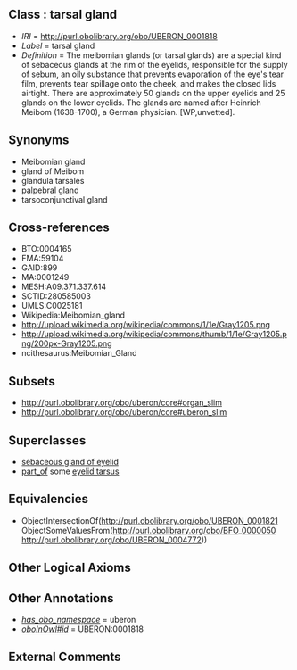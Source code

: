 
## Class : tarsal gland

 * *IRI* = http://purl.obolibrary.org/obo/UBERON_0001818
 * *Label* = tarsal gland
 * *Definition* = The meibomian glands (or tarsal glands) are a special kind of sebaceous glands at the rim of the eyelids, responsible for the supply of sebum, an oily substance that prevents evaporation of the eye's tear film, prevents tear spillage onto the cheek, and makes the closed lids airtight. There are approximately 50 glands on the upper eyelids and 25 glands on the lower eyelids. The glands are named after Heinrich Meibom (1638-1700), a German physician. [WP,unvetted].

## Synonyms

 * Meibomian gland
 * gland of Meibom
 * glandula tarsales
 * palpebral gland
 * tarsoconjunctival gland

## Cross-references

 * BTO:0004165
 * FMA:59104
 * GAID:899
 * MA:0001249
 * MESH:A09.371.337.614
 * SCTID:280585003
 * UMLS:C0025181
 * Wikipedia:Meibomian_gland
 * http://upload.wikimedia.org/wikipedia/commons/1/1e/Gray1205.png
 * http://upload.wikimedia.org/wikipedia/commons/thumb/1/1e/Gray1205.png/200px-Gray1205.png
 * ncithesaurus:Meibomian_Gland

## Subsets

 * http://purl.obolibrary.org/obo/uberon/core#organ_slim
 * http://purl.obolibrary.org/obo/uberon/core#uberon_slim

## Superclasses

 * [sebaceous gland of eyelid](../../UBERON/31/UBERON_0013231.md)
 * [part_of](../../BFO/50/BFO_0000050.md) some [eyelid tarsus](../../UBERON/72/UBERON_0004772.md)

## Equivalencies

 * ObjectIntersectionOf(<http://purl.obolibrary.org/obo/UBERON_0001821> ObjectSomeValuesFrom(<http://purl.obolibrary.org/obo/BFO_0000050> <http://purl.obolibrary.org/obo/UBERON_0004772>))

## Other Logical Axioms


## Other Annotations

 * *[has_obo_namespace](../../ce/oboInOwl#hasOBONamespace.md)* = uberon
 * *[oboInOwl#id](../../id/oboInOwl#id.md)* = UBERON:0001818

## External Comments

